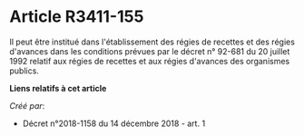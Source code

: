 # Article R3411-155

Il peut être institué dans l'établissement des régies de recettes et des régies d'avances dans les conditions prévues par le
décret n° 92-681 du 20 juillet 1992 relatif aux régies de recettes et aux régies d'avances des organismes publics.

**Liens relatifs à cet article**

_Créé par_:

  - Décret n°2018-1158 du 14 décembre 2018 - art. 1
